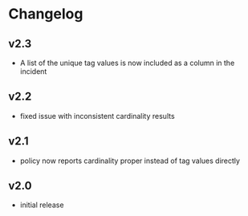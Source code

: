 # Changelog

## v2.3

- A list of the unique tag values is now included as a column in the incident

## v2.2

- fixed issue with inconsistent cardinality results

## v2.1

- policy now reports cardinality proper instead of tag values directly

## v2.0

- initial release
